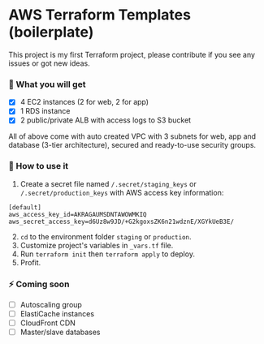 # AWS Terraform Templates (boilerplate)
This project is my first Terraform project, please contribute if you see any issues or got new ideas.

### 🚀 What you will get
- [x] 4 EC2 instances (2 for web, 2 for app)
- [x] 1 RDS instance
- [x] 2 public/private ALB with access logs to S3 bucket

All of above come with auto created VPC with 3 subnets for web, app and database (3-tier architecture), secured and ready-to-use security groups.

### 🔖 How to use it
1. Create a secret file named `/.secret/staging_keys` or `/.secret/production_keys` with AWS access key information:
```
[default]
aws_access_key_id=AKRAGAUMSDNTAWOWMKIQ
aws_secret_access_key=d6Uz8w9JD/+G2kgoxsZK6n21wdznE/XGYkUeB3E/
```
2. `cd` to the environment folder `staging` or `production`.
2. Customize project's variables in `_vars.tf` file.
2. Run `terraform init` then `terraform apply` to deploy.
2. Profit.

### ⚡️ Coming soon
- [ ] Autoscaling group
- [ ] ElastiCache instances
- [ ] CloudFront CDN
- [ ] Master/slave databases